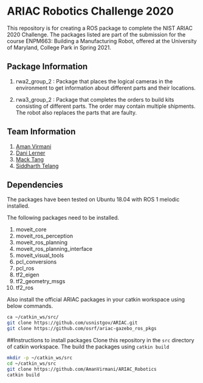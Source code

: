 # ARIAC Robotics Challenge 2020
This repository is for creating a ROS package to complete the NIST ARIAC 2020 Challenge. The packages 
listed are part of the submission for the course ENPM663: Building a Manufacturing Robot, offered at the
University of Maryland, College Park in Spring 2021. 

## Package Information
1. rwa2_group_2 : Package that places the logical cameras in the environment to get information 
about different parts and their locations.
   
2. rwa3_group_2 : Package that completes the orders to build kits consisting of different parts.
The order may contain multiple shipments. The robot also replaces the parts that are faulty.
   
## Team Information
1. [Aman Virmani](https://github.com/AmanVirmani)
2. [Dani Lerner](https://github.com/dlerner97)
3. [Mack Tang](https://github.com/tangm7)
4. [Siddharth Telang](https://github.com/siddharthtelang)

## Dependencies
The packages have been tested on Ubuntu 18.04 with ROS 1 melodic installed. 

The following packages need to be installed.

1. moveit_core
2. moveit_ros_perception
3. moveit_ros_planning
4. moveit_ros_planning_interface
5. moveit_visual_tools
6. pcl_conversions
7. pcl_ros
8. tf2_eigen
9. tf2_geometry_msgs
10. tf2_ros

Also install the official ARIAC packages in your catkin workspace using below commands.

```bash
ca ~/catkin_ws/src/
git clone https://github.com/usnistgov/ARIAC.git
git clone https://github.com/osrf/ariac-gazebo_ros_pkgs
```
##Instructions to install packages
Clone this repository in the ```src``` directory of catkin workspace. The build the packages 
using ```catkin build```

```bash
mkdir -p ~/catkin_ws/src
cd ~/catkin_ws/src
git clone https://github.com/AmanVirmani/ARIAC_Robotics
catkin build
```

